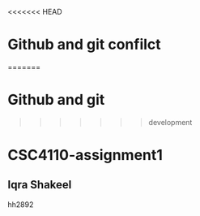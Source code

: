 <<<<<<< HEAD
# Github and git confilct 
=======
# Github and git
>>>>>>> development
# CSC4110-assignment1
## Iqra Shakeel
hh2892
